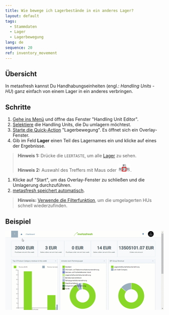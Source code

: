 ```yaml
---
title: Wie bewege ich Lagerbestände in ein anderes Lager?
layout: default
tags:
  - Stammdaten
  - Lager
  - Lagerbewegung
lang: de
sequence: 20
ref: inventory_movement
---
```


## Übersicht
In metasfresh kannst Du Handhabungseinheiten (engl.: *Handling Units - HU*) ganz einfach von einem Lager in ein anderes verbringen.

## Schritte
1. [Gehe ins Menü](Menu) und öffne das Fenster "Handling Unit Editor".
1. [Selektiere](AuswahlBelege) die Handling Units, die Du umlagern möchtest.
1. [Starte die Quick-Action](AktionStarten) "Lagerbewegung". Es öffnet sich ein Overlay-Fenster.
1. Gib im Feld **Lager** einen Teil des Lagernames ein und klicke auf eines der Ergebnisse.
 >**Hinweis 1:** Drücke die `LEERTASTE`, um alle [Lager](Neues_Lager_anlegen) zu sehen.<br><br>
 >**Hinweis 2:** Auswahl des Treffers mit Maus oder ![](assets/Workflow_Auftrag_Bis_Rechnung_WebUI-73797.png).

1. Klicke auf "Start", um das Overlay-Fenster zu schließen und die Umlagerung durchzuführen.
1. [metasfresh speichert automatisch](Speicheranzeige).
 >**Hinweis:** [Verwende die Filterfunktion](Filterfunktion), um die umgelagerten HUs schnell wiederzufinden.

## Beispiel
![](assets/Lagerbewegung.gif)
